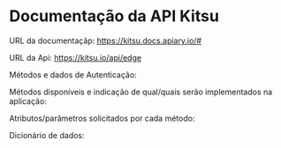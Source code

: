 # Documentação da API Kitsu

URL da documentaçãp: https://kitsu.docs.apiary.io/#

URL da Api: https://kitsu.io/api/edge

Métodos e dados de Autenticação:

Métodos disponíveis e indicação de qual/quais serão implementados na aplicação:

Atributos/parâmetros solicitados por cada método:

Dicionário de dados:
